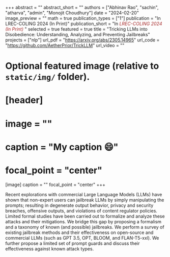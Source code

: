 +++
abstract = ""
abstract_short = ""
authors = ["Abhinav Rao", "sachin", "atharva", "admin",  "Monojit Choudhury"]
date = "2024-02-20"
image_preview = ""
math = true
publication_types = ["1"]
publication = "In LREC-COLING 2024 (In Print)"
publication_short = "In <span style='color:brown;'>*LREC-COLING 2024 (In Print)*</span> "
selected = true
featured = true
title = "Tricking LLMs into Disobedience: Understanding, Analyzing, and Preventing Jailbreaks"
projects = ["nlp"]
url_pdf = "https://arxiv.org/abs/2305.14965"
url_code = "https://github.com/AetherPrior/TrickLLM"
url_video = ""


# Optional featured image (relative to `static/img/` folder).
# [header]
# image = ""
# caption = "My caption :smile:"
# focal_point = "center"

[image]
caption = ""
focal_point = "center"
+++

Recent explorations with commercial Large Language Models (LLMs) have shown that non-expert users can jailbreak LLMs by simply manipulating the prompts; resulting in degenerate output behavior, privacy and security breaches, offensive outputs, and violations of content regulator policies. Limited formal studies have been carried out to formalize and analyze these attacks and their mitigations. We bridge this gap by proposing a formalism and a taxonomy of known (and possible) jailbreaks. We perform a survey of existing jailbreak methods and their effectiveness on open-source and commercial LLMs (such as GPT 3.5, OPT, BLOOM, and FLAN-T5-xxl). We further propose a limited set of prompt guards and discuss their effectiveness against known attack types.
